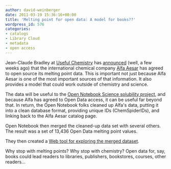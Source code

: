 ```yaml
---
author: david-weinberger
date: 2011-03-19 15:36:16+00:00
title: 'Melting point for open data: A model for books??'
wordpress_id: 576
categories:
- catalogs
- Library Cloud
- metadata
- open access
---
```


Jean-Claude Bradley at [Useful Chemistry](http://usefulchem.wikispaces.com/) has [announced](http://usefulchem.blogspot.com/2011/02/alfa-aesar-melting-point-data-now.html) (well, a few weeks ago) that the international chemical company [Alfa Aesar](http://www.alfa.com/) has agreed to open source its melting point data. This is important not just because Alfa Aesar is one of the most important sources of that information. It also provides a model that could work outside of chemistry and science.



The data will be useful to the [Open Notebook Science solubility project](http://onschallenge.wikispaces.com/), and because Alfa has agreed to  Open Data access, it can be useful far beyond that. In return, the Open Notebook folks cleaned up Alfa's data, putting it into a clean database format, providing unique IDs (ChemSpiderIDs), and linking back to the Alfa Aesar catalog page.



Open Notebook then merged the cleaned-up data set with several others. The result was a set of 13,436 Open Data melting point values.



They then created a [Web tool for exploring the merged dataset](http://lxsrv7.oru.edu/~alang/meltingpoints/).



Why stop with melting points? Why stop with chemistry? Open data for, say, books could lead readers to libraries, publishers, bookstores, courses, other readers...

